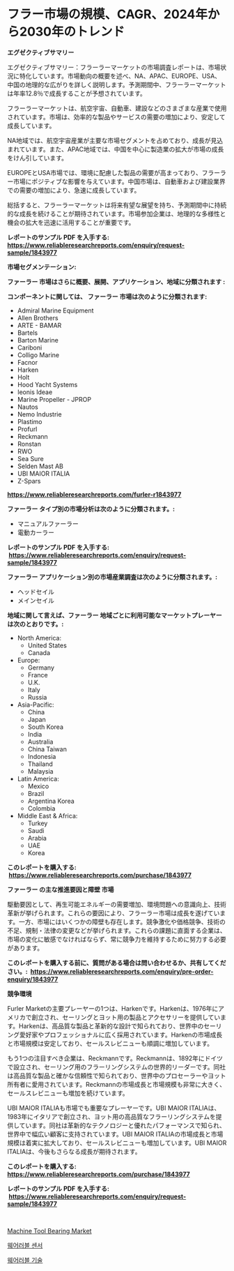<p><h1>フラー市場の規模、CAGR、2024年から2030年のトレンド</h1></p><p><strong>エグゼクティブサマリー</strong></p>
<p><p>エグゼクティブサマリー：フラーラーマーケットの市場調査レポートは、市場状況に特化しています。市場動向の概要を述べ、NA、APAC、EUROPE、USA、中国の地理的な広がりを詳しく説明します。予測期間中、フラーラーマーケットは年率12.8％で成長することが予想されています。</p><p>フラーラーマーケットは、航空宇宙、自動車、建設などのさまざまな産業で使用されています。市場は、効率的な製品やサービスの需要の増加により、安定して成長しています。</p><p>NA地域では、航空宇宙産業が主要な市場セグメントを占めており、成長が見込まれています。また、APAC地域では、中国を中心に製造業の拡大が市場の成長をけん引しています。</p><p>EUROPEとUSA市場では、環境に配慮した製品の需要が高まっており、フラーラー市場にポジティブな影響を与えています。中国市場は、自動車および建設業界での需要の増加により、急速に成長しています。</p><p>総括すると、フラーラーマーケットは将来有望な展望を持ち、予測期間中に持続的な成長を続けることが期待されています。市場参加企業は、地理的な多様性と機会の拡大を迅速に活用することが重要です。</p></p>
<p><strong>レポートのサンプル PDF を入手する: <a href="https://www.reliableresearchreports.com/enquiry/request-sample/1843977">https://www.reliableresearchreports.com/enquiry/request-sample/1843977</a></strong></p>
<p><strong>市場セグメンテーション:</strong></p>
<p><strong> ファーラー 市場はさらに概要、展開、アプリケーション、地域に分類されます :</strong></p>
<p><strong>コンポーネントに関しては、 ファーラー 市場は次のように分類されます: &nbsp;</strong></p>
<p><ul><li>Admiral Marine Equipment</li><li>Allen Brothers</li><li>ARTE - BAMAR</li><li>Bartels</li><li>Barton Marine</li><li>Cariboni</li><li>Colligo Marine</li><li>Facnor</li><li>Harken</li><li>Holt</li><li>Hood Yacht Systems</li><li>leonis Ideae</li><li>Marine Propeller - JPROP</li><li>Nautos</li><li>Nemo Industrie</li><li>Plastimo</li><li>Profurl</li><li>Reckmann</li><li>Ronstan</li><li>RWO</li><li>Sea Sure</li><li>Selden Mast AB</li><li>UBI MAIOR ITALIA</li><li>Z-Spars</li></ul></p>
<p><strong><a href="https://www.reliableresearchreports.com/furler-r1843977">https://www.reliableresearchreports.com/furler-r1843977</a></strong></p>
<p><strong> ファーラー タイプ別の市場分析は次のように分類されます。:</strong></p>
<p><ul><li>マニュアルファーラー</li><li>電動カーラー</li></ul></p>
<p><strong>レポートのサンプル PDF を入手する: &nbsp;<a href="https://www.reliableresearchreports.com/enquiry/request-sample/1843977">https://www.reliableresearchreports.com/enquiry/request-sample/1843977</a></strong></p>
<p><strong> ファーラー アプリケーション別の市場産業調査は次のように分類されます。:</strong></p>
<p><ul><li>ヘッドセイル</li><li>メインセイル</li></ul></p>
<p><strong>地域に関して言えば、ファーラー 地域ごとに利用可能なマーケットプレーヤーは次のとおりです。:</strong></p>
<p><ul>
    <li>
        North America:
        <ul>
            <li>United States</li>
            <li>Canada</li>
        </ul>
    </li>
    <li>
        Europe:
        <ul>
            <li>Germany</li>
            <li>France</li>
            <li>U.K.</li>
            <li>Italy</li>
            <li>Russia</li>
        </ul>
    </li>
    <li>
        Asia-Pacific:
        <ul>
            <li>China</li>
            <li>Japan</li>
            <li>South Korea</li>
            <li>India</li>
            <li>Australia</li>
            <li>China Taiwan</li>
            <li>Indonesia</li>
            <li>Thailand</li>
            <li>Malaysia</li>
        </ul>
    </li>
    <li>
        Latin America:
        <ul>
            <li>Mexico</li>
            <li>Brazil</li>
            <li>Argentina Korea</li>
            <li>Colombia</li>
        </ul>
    </li>
    <li>
        Middle East & Africa:
        <ul>
            <li>Turkey</li>
            <li>Saudi</li>
            <li>Arabia</li>
            <li>UAE</li>
            <li>Korea</li>
        </ul>
    </li>
    </ul></p>
<p><strong>このレポートを購入する: &nbsp;<a href="https://www.reliableresearchreports.com/purchase/1843977">https://www.reliableresearchreports.com/purchase/1843977</a></strong></p>
<p><strong>ファーラー の主な推進要因と障壁 市場</strong></p>
<p><p>駆動要因として、再生可能エネルギーの需要増加、環境問題への意識向上、技術革新が挙げられます。これらの要因により、フラーラー市場は成長を遂げています。一方、市場にはいくつかの障壁も存在します。競争激化や価格競争、技術の不足、規制・法律の変更などが挙げられます。これらの課題に直面する企業は、市場の変化に敏感でなければならず、常に競争力を維持するために努力する必要があります。</p></p>
<p><strong>このレポートを購入する前に、質問がある場合は問い合わせるか、共有してください。:&nbsp; <a href="https://www.reliableresearchreports.com/enquiry/pre-order-enquiry/1843977">https://www.reliableresearchreports.com/enquiry/pre-order-enquiry/1843977</a></strong></p>
<p><strong>競争環境</strong></p>
<p><p>Furler Marketの主要プレーヤーの1つは、Harkenです。Harkenは、1976年にアメリカで創立され、セーリングとヨット用の製品とアクセサリーを提供しています。Harkenは、高品質な製品と革新的な設計で知られており、世界中のセーリング愛好家やプロフェッショナルに広く採用されています。Harkenの市場成長と市場規模は安定しており、セールスレビニューも順調に増加しています。</p><p>もう1つの注目すべき企業は、Reckmannです。Reckmannは、1892年にドイツで設立され、セーリング用のフラーリングシステムの世界的リーダーです。同社は高品質な製品と確かな信頼性で知られており、世界中のプロセーラーやヨット所有者に愛用されています。Reckmannの市場成長と市場規模も非常に大きく、セールスレビニューも増加を続けています。</p><p>UBI MAIOR ITALIAも市場でも重要なプレーヤーです。UBI MAIOR ITALIAは、1983年にイタリアで創立され、ヨット用の高品質なフラーリングシステムを提供しています。同社は革新的なテクノロジーと優れたパフォーマンスで知られ、世界中で幅広い顧客に支持されています。UBI MAIOR ITALIAの市場成長と市場規模は着実に拡大しており、セールスレビニューも増加しています。UBI MAIOR ITALIAは、今後もさらなる成長が期待されます。</p></p>
<p><strong>このレポートを購入する: &nbsp; <a href="https://www.reliableresearchreports.com/purchase/1843977">https://www.reliableresearchreports.com/purchase/1843977</a></strong></p>
<p><strong>レポートのサンプル PDF を入手する: &nbsp;<a href="https://www.reliableresearchreports.com/enquiry/request-sample/1843977">https://www.reliableresearchreports.com/enquiry/request-sample/1843977</a></strong><strong></strong></p>
<p>&nbsp;</p>
<p><p><a href="https://github.com/kathiaseamanalvaradovlprc2h/Market-Research-Report-List-2/blob/main/machine-tool-bearing-market.md">Machine Tool Bearing Market</a></p><p><a href="https://github.com/Maeennan456456/Market-Research-Report-List-1/blob/main/848666120793.md">웨어러블 센서</a></p><p><a href="https://github.com/royErdmtyan906778/Market-Research-Report-List-1/blob/main/418544120794.md">웨어러블 기술</a></p></p>
